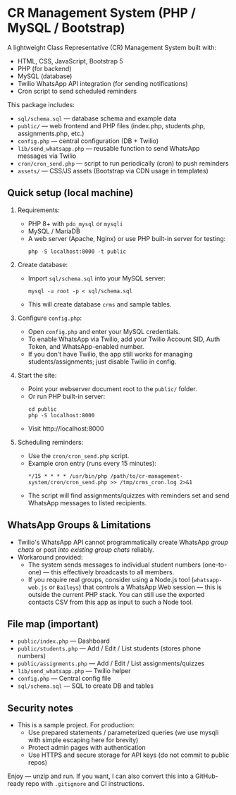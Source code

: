 # CR Management System (PHP / MySQL / Bootstrap)

A lightweight Class Representative (CR) Management System built with:
- HTML, CSS, JavaScript, Bootstrap 5
- PHP (for backend)
- MySQL (database)
- Twilio WhatsApp API integration (for sending notifications)
- Cron script to send scheduled reminders

This package includes:
- `sql/schema.sql` — database schema and example data
- `public/` — web frontend and PHP files (index.php, students.php, assignments.php, etc.)
- `config.php` — central configuration (DB + Twilio)
- `lib/send_whatsapp.php` — reusable function to send WhatsApp messages via Twilio
- `cron/cron_send.php` — script to run periodically (cron) to push reminders
- `assets/` — CSS/JS assets (Bootstrap via CDN usage in templates)

## Quick setup (local machine)
1. Requirements:
   - PHP 8+ with `pdo_mysql` or `mysqli`
   - MySQL / MariaDB
   - A web server (Apache, Nginx) or use PHP built-in server for testing:
     ```
     php -S localhost:8000 -t public
     ```
2. Create database:
   - Import `sql/schema.sql` into your MySQL server:
     ```
     mysql -u root -p < sql/schema.sql
     ```
   - This will create database `crms` and sample tables.

3. Configure `config.php`:
   - Open `config.php` and enter your MySQL credentials.
   - To enable WhatsApp via Twilio, add your Twilio Account SID, Auth Token, and WhatsApp-enabled number.
   - If you don't have Twilio, the app still works for managing students/assignments; just disable Twilio in config.

4. Start the site:
   - Point your webserver document root to the `public/` folder.
   - Or run PHP built-in server:
     ```
     cd public
     php -S localhost:8000
     ```
   - Visit http://localhost:8000

5. Scheduling reminders:
   - Use the `cron/cron_send.php` script.
   - Example cron entry (runs every 15 minutes):
     ```
     */15 * * * * /usr/bin/php /path/to/cr-management-system/cron/cron_send.php >> /tmp/crms_cron.log 2>&1
     ```
   - The script will find assignments/quizzes with reminders set and send WhatsApp messages to listed recipients.

## WhatsApp Groups & Limitations
- Twilio's WhatsApp API cannot programmatically create WhatsApp *group chats* or post *into existing group chats* reliably.
- Workaround provided:
  - The system sends messages to individual student numbers (one-to-one) — this effectively broadcasts to all members.
  - If you require real groups, consider using a Node.js tool (`whatsapp-web.js` or `Baileys`) that controls a WhatsApp Web session — this is outside the current PHP stack. You can still use the exported contacts CSV from this app as input to such a Node tool.

## File map (important)
- `public/index.php` — Dashboard
- `public/students.php` — Add / Edit / List students (stores phone numbers)
- `public/assignments.php` — Add / Edit / List assignments/quizzes
- `lib/send_whatsapp.php` — Twilio helper
- `config.php` — Central config file
- `sql/schema.sql` — SQL to create DB and tables

## Security notes
- This is a sample project. For production:
  - Use prepared statements / parameterized queries (we use mysqli with simple escaping here for brevity)
  - Protect admin pages with authentication
  - Use HTTPS and secure storage for API keys (do not commit to public repos)

Enjoy — unzip and run. If you want, I can also convert this into a GitHub-ready repo with `.gitignore` and CI instructions.
